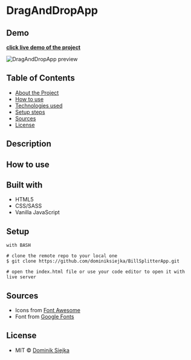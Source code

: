 # DragAndDropApp

## Demo

[**click live demo of the project**](https://dominiksiejka.github.io/BillSplitterApp)

![DragAndDropApp preview](./assets/billsplitter.jpg)

## Table of Contents

- [About the Project](#description)
- [How to use](#how-to-use)
- [Technologies used](#built-with)
- [Setup steps](#setup)
- [Sources](#sources)
- [License](#license)

## Description

## How to use

## Built with

- HTML5
- CSS/SASS
- Vanilla JavaScript

## Setup

```
with BASH

# clone the remote repo to your local one
$ git clone https://github.com/dominiksiejka/BillSplitterApp.git

# open the index.html file or use your code editor to open it with live server

```

## Sources

- Icons from [Font Awesome ](https://fontawesome.com)
- Font from [Google Fonts ](https://fonts.google.com/)

## License

- MIT © [Dominik Siejka ](https://github.com/dominiksiejka/BillSplitterApp)
